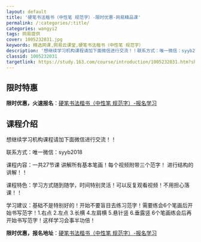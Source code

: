```yaml
---
layout: default
title: '硬笔书法楷书（中性笔 规范字）-限时优惠-网易精品课'
permalink: /:categories/:title/
categories: wangyi2
tags: 网易提供
cover: 1005232031.jpg
keywords: 精选网课,网易云课堂,硬笔书法楷书（中性笔 规范字）
description: '想继续学习机构课程请加下面微信进行交流！！联系方式：唯一微信：syyb2018课程内容：一共27节课讲解所有基本笔画！每'
classid: 1005232031
targetlink: https://study.163.com/course/introduction/1005232031.htm?share=1&shareId=1025206652&utm_campaign=share&utm_medium=iphoneShare&utm_source=&utm_u=1025206652
---
```


## 限时特惠

**限时优惠，火速报名**：[硬笔书法楷书（中性笔 规范字）-报名学习](https://study.163.com/course/introduction/1005232031.htm?share=1&shareId=1025206652&utm_campaign=share&utm_medium=iphoneShare&utm_source=&utm_u=1025206652)

## 课程介绍

想继续学习机构课程请加下面微信进行交流！！

联系方式：唯一微信：syyb2018



课程内容：一共27节课 讲解所有基本笔画！每个视频附带三个范字！       进行结构的讲解！！



课程特色：学习方式随到随学，时间特别灵活！可以反复观看视频！不用担心落课！！



学习建议：基础不是特别好的！开始不要盲目去练习范字！需要练会6个笔画后开始书写范字！1.右点 2.左点 3.长横 4.左肩横 5.悬针竖 6.垂露竖   6个笔画练会后再开始书写范字！这样学习会事半功倍！

**限时优惠，报名地址**：[硬笔书法楷书（中性笔 规范字）-报名学习](https://study.163.com/course/introduction/1005232031.htm?share=1&shareId=1025206652&utm_campaign=share&utm_medium=iphoneShare&utm_source=&utm_u=1025206652)

